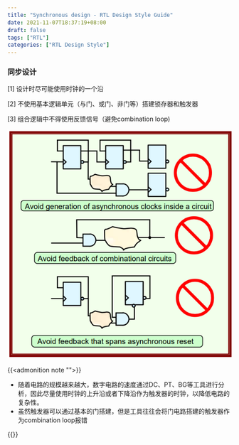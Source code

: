 ```yaml
---
title: "Synchronous design - RTL Design Style Guide"
date: 2021-11-07T18:37:19+08:00
draft: false
tags: ["RTL"]
categories: ["RTL Design Style"]
---
```


### 同步设计
<!--more-->
[1] 设计时尽可能使用时钟的一个沿

[2] 不使用基本逻辑单元（与门、或门、非门等）搭建锁存器和触发器

[3] 组合逻辑中不得使用反馈信号（避免combination loop)

![""](/images/RTL_DESIGN_STYLE/1-2.png)

{{<admonition note "">}}
* 随着电路的规模越来越大，数字电路的速度通过DC、PT、BG等工具进行分析，因此尽量使用时钟的上升沿或者下降沿作为触发器的时钟，以降低电路的复杂性。
* 虽然触发器可以通过基本的门搭建，但是工具往往会将门电路搭建的触发器作为combination loop报错

{{</admonition>}}